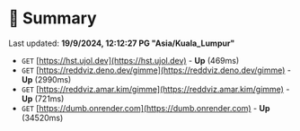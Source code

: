 # 📖 Summary
Last updated: **19/9/2024, 12:12:27 PG "Asia/Kuala_Lumpur"**

- `GET` [https://hst.ujol.dev](https://hst.ujol.dev) - **Up** (469ms)
- `GET` [https://reddviz.deno.dev/gimme](https://reddviz.deno.dev/gimme) - **Up** (2990ms)
- `GET` [https://reddviz.amar.kim/gimme](https://reddviz.amar.kim/gimme) - **Up** (721ms)
- `GET` [https://dumb.onrender.com](https://dumb.onrender.com) - **Up** (34520ms)
